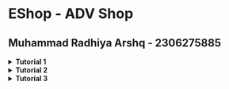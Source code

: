 # EShop - ADV Shop
## Muhammad Radhiya Arshq - 2306275885

<details>
    <summary><b>Tutorial 1</b></summary>
  
---
  
### Refleksi 1

> You already implemented two new features using Spring Boot. Check again your source code and evaluate the coding standards that you have learned in this module. Write clean code principles and secure coding practices that have been applied to your code. If you find any mistake in your source code, please explain how to improve your code.

Dari mengerjakan Tutorial dan exercise, saya menggunakan beberapa coding standards dalam mengimplementasi fitur-fitur aplikasi seperti :

- Menggunakan nama yang bermakna pada variabel seperti productID, productName dan pada nama function seperti create, update, delete yang dapat dimengerti dengan jelas
- Menerapkan One Function One Task, saya membuat function findByID untuk mencari product berdasarkan ID, dan fungsi ini hanya melakukan hal tersebut sama seperti create, update dan delete.
- Menggunakan format yang seragam, seperti indentation yang rapi, penggunaan camelCase untuk variabel dan metode, serta PascalCase untuk nama kelas.
- Beberapa fungsi yang memiliki pola serupa telah direfaktor ke dalam metode yang dapat digunakan kembali agar lebih modular dan mudah dikelola seperti pada update dan delete menggunakan fungsi findByID untuk mendapat objek product.

Kode yang saya tulis sudah cukup memenuhi prinsip clean code dan secure coding, namun masih ada beberapa aspek yang bisa ditingkatkan untuk meningkatkan maintainability dan keamanan sistem. 
Ini dapat dilakukan dengan menggunakan UUID dalam pembuatan produk. Ini karena sebelumnya ketika objek product dibuat, ID dari objek tersebut null/kosong sehingga harus dibuat id unik, ini bisa menggunakan UUID atau counter. 
Lalu mungkin dapat menggunakan data struktur yang lebih baik untuk menyimpan data produk dibanding sebuah list. Selain itu juga tidak terdapat exception jika pengguna mengisi quantity product kurang dari nol.

---

### Refleksi 2
> After writing the unit test, how do you feel? How many unit tests should be made in a class? How to make sure that our unit tests are enough to verify our program? It would be good if you learned about code coverage. Code coverage is a metric that can help you understand how much of your source is tested. If you have 100% code coverage, does that mean your code has no bugs or errors?

Menurut saya, sebuah unit test harus dibuat dengan tujuan menguji suatu fitur yang dibuat. Setiap fitur penting harus memiliki minimal 1 test. 
Dengan dibuat unit test proses debugging menjadi lebih mudah karena saya bisa dengan cepat mengidentifikasi bagian kode yang mengalami kesalahan. 
100% Code Coverage tidak menunjukkan kode yang ditulis tidak memiliki bug atau error, ini karena bisa saja terdapat edge-case yang tidak dicek oleh unit test.

> Suppose that after writing the CreateProductFunctionalTest.java along with the corresponding test case, you were asked to create another functional test suite that verifies the number of items in the product list. You decided to create a new Java class similar to the prior functional test suites with the same setup procedures and instance variables.
> What do you think about the cleanliness of the code of the new functional test suite? Will the new code reduce the code quality? Identify the potential clean code issues, explain the reasons, and suggest possible improvements to make the code cleaner!

Jika disuruh membuat sebuah functional test dengan membuat kode yang sama maka kita akan mengurangi kualitas kode dengan meningkatkan redundansi, mengurangi keterbacaan, meningkatkan kompleksitas pemeliharaan, dan melanggar prinsip Don't Repeat Yourself (DRY).
Kita bisa tetap menjaga kebersihan kode dengan menggunakan pendekatan seperti membuat superclass abstrak yang menangani setup umum untuk testing sehingga mengurangi duplikasi kode dan menjaga kebersihan kode
  
</details>

<details>
    <summary><b>Tutorial 2</b></summary>

---

### Refleksi
> List the code quality issue(s) that you fixed during the exercise and explain your strategy on fixing them.

Selama mengerjakan exercise ini, saya menemukan beberapa code quality issues yang dideteksi oleh workflow Scorecard dan PMD. Berikut adalah perbaikan yang saya lakukan:
- Token-Permission : Menambahkan properti permissions di bagian atas file workflow untuk membatasi akses GITHUB_TOKEN, sehingga mengurangi potensi risiko keamanan.
- Dependency-Update-Tool : Mengintegrasikan Dependabot sebagai alat pembaruan dependensi otomatis, sehingga dapat mendeteksi dependensi yang sudah outdated dan menyarankan pembaruan secara berkala.
- Refactor Kode untuk Peningkatan Kualitas : Menghapus modifier public pada metode dalam interface karena tidak diperlukan serta Memperbaiki struktur if-else statements dengan menggantinya menggunakan return langsung dari hasil conditional test, sehingga kode menjadi lebih bersih dan mudah dibaca.
- Branch Protection : Menambahkan aturan perlindungan (branch protection rules) untuk membatasi creation, update, dan delete pada branch main, sehingga memastikan hanya perubahan yang telah diverifikasi yang bisa masuk ke dalam production.

---

> Look at your CI/CD workflows (GitHub)/pipelines (GitLab). Do you think the current implementation has met the definition of Continuous Integration and Continuous Deployment? Explain the reasons (minimum 3 sentences)!

Menurut saya, implementasi CI/CD yang diterapkan dalam proyek ini sudah memenuhi definisi Continuous Integration (CI) dan Continuous Deployment (CD). Workflow ci.yml di GitHub Actions secara otomatis membangun proyek dan menjalankan unit testing setiap kali ada push ke repositori (CI), proses ini diperkuat dengan alat bantu seperti PMD, Dependabot, Scorecard, serta unit test yang memastikan kualitas kode tetap terjaga. Proyek ini juga menerapkan mekanisme auto deploy menggunakan PaaS Koyeb, sehingga setiap perubahan yang dilakukan dalam repositori akan langsung diterapkan ke lingkungan produksi tanpa perlu intervensi manual (CD). Dengan kombinasi CI/CD ini, integrasi dan penerapan perubahan dalam proyek menjadi lebih cepat dan andal.

</details>

<details>
    <summary><b>Tutorial 3</b></summary>

---

### Refleksi

> 1) Explain what principles you apply to your project!

Dalam proyek ini, saya menerapkan SOLID principles untuk memastikan kode lebih terstruktur, mudah dipelihara, dan scalable. Berikut adalah bagaimana prinsip tersebut saya terapkan:

-  Single Responsibility Principle (SRP) – Saya memisahkan tanggung jawab di dalam proyek, misalnya dengan membuat controller terpisah untuk Homepage, Car, dan Product. Ini memastikan setiap kelas hanya menangani satu aspek fungsionalitas.

- Open/Closed Principle (OCP) – Saya membuat model abstrak `BaseModel`, yang memungkinkan model lain untuk melakukan ekstensi tanpa perlu memodifikasi kode yang sudah ada. Dengan begitu, kode tetap stabil meskipun ada fitur baru yang ditambahkan.

- Liskov Substitution Principle (LSP) – Saya memastikan bahwa subclass yang dibuat dapat menggantikan superclass tanpa mengubah perilaku aplikasi. Contohnya, saya dengan adanya atribut Color pada subclass Car, yang tidak mengganggu superclassnya `BaseModel`.

- Interface Segregation Principle (ISP) – Saya menghindari dependensi yang tidak perlu dengan memastikan hanya kelas tertentu yang bergantung pada interface yang mereka butuhkan. Misalnya, `CarServiceImpl` dan `ProductServiceImpl` hanya mengimplementasikan interface yang relevan dengan fungsinya.

- Dependency Inversion Principle (DIP) – Saya mengganti instance langsung dari `CarServiceImpl` dalam Controller dengan interface `CarService`. Dengan cara ini, kode lebih fleksibel dan tidak bergantung pada implementasi spesifik, sehingga lebih mudah diuji dan dikembangkan.

---
> 2) Explain the advantages of applying SOLID principles to your project with examples.

Menggunakan prinsip SOLID dalam proyek Spring Boot memberikan banyak keuntungan:

- Maintainability yang Lebih Baik : Dengan SRP, kode lebih bersih dan terorganisir. Setiap perubahan hanya perlu dilakukan di satu tempat tanpa mengganggu bagian lain.

- Kemudahan dalam Pengembangan dan Ekstensi : OCP memastikan bahwa fitur baru dapat ditambahkan tanpa merusak kode lama. Jika saya ingin menambahkan model atau fitur baru, saya cukup membuat subclass atau meng-extend yang sudah ada.

- Pewarisan yang Lebih Aman dan Stabil : LSP memastikan bahwa subclass bisa menggantikan superclass tanpa masalah. Ini mencegah bug akibat perilaku yang tidak sesuai ketika pewarisan digunakan.

- Kode yang Modular dan Fleksibel : ISP membantu memecah dependensi yang tidak perlu, sehingga kelas hanya menggunakan interface yang relevan dengan tugasnya. Ini mencegah kode yang membengkak dengan metode yang tidak digunakan.

- Kemudahan dalam Pengujian dan Pengembangan : DIP membuat kode lebih fleksibel karena bergantung pada abstraksi, bukan implementasi konkret. Dengan cara ini, pengujian unit dan penggantian layanan menjadi lebih mudah, yang mempercepat pengembangan.

---
> 3) Explain the disadvantages of not applying SOLID principles to your project with examples.

Tanpa menerapkan prinsip SOLID, proyek dapat mengalami berbagai tantangan yang memperlambat pengembangan dan meningkatkan risiko bug. Beberapa konsekuensinya adalah:

- Kode Sulit Dipelihara (Maintainability): kode cenderung menjadi tidak terstruktur dan sulit dipahami. Perubahan kecil pada satu bagian kode dapat memengaruhi bagian lain secara tidak terduga, sehingga meningkatkan risiko bug dan mempersulit proses pemeliharaan.

- Kode Sulit Diperluas (Extensibility): Tanpa prinsip seperti Open/Closed Principle (terbuka untuk ekstensi, tertutup untuk modifikasi), menambahkan fitur baru menjadi lebih rumit dan berisiko. Perubahan sering kali memerlukan modifikasi besar pada kode yang sudah ada, yang dapat merusak fungsionalitas yang sudah berjalan.

- Tingginya Keterikatan (High Coupling): Jika prinsip seperti Dependency Inversion Principle tidak diterapkan, komponen-komponen dalam sistem menjadi sangat tergantung satu sama lain. Hal ini membuat kode sulit diisolasi, diuji, dan digunakan kembali.

- Kesulitan dalam Pengujian (Testing): Kode yang tidak mengikuti SOLID cenderung sulit diuji secara terpisah (unit testing). Ketergantungan yang tinggi antara komponen membuat pengujian otomatis menjadi lebih kompleks dan memakan waktu.

- Biaya Pengembangan yang Lebih Tinggi: Dalam jangka panjang, kode yang tidak mengikuti SOLID akan membutuhkan lebih banyak waktu dan sumber daya untuk dipelihara, diperbaiki, dan dikembangkan. Hal ini dapat meningkatkan biaya pengembangan secara signifikan.

---


</details>



